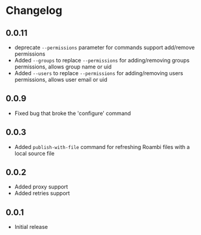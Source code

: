 Changelog
=============

0.0.11
--------------------------
* deprecate `--permissions` parameter for commands support add/remove permissions
* Added `--groups` to replace `--permissions` for adding/removing groups permissions, allows group name or uid
* Added `--users` to replace `--permissions` for adding/removing users permissions, allows user email or uid

0.0.9
--------------------------
* Fixed bug that broke the 'configure' command

0.0.3
--------------------------
* Added `publish-with-file` command for refreshing Roambi files with a local source file

0.0.2
--------------------------
* Added proxy support
* Added retries support

0.0.1
--------------------------
* Initial release
